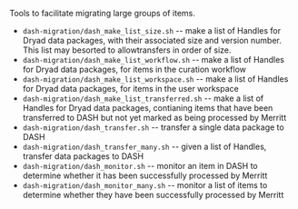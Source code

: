 Tools to facilitate migrating large groups of items.

- `dash-migration/dash_make_list_size.sh` -- make a list of Handles for Dryad data packages, with their associated size and version number. This list may besorted to allowtransfers in order of size.
- `dash-migration/dash_make_list_workflow.sh` -- make a list of Handles for Dryad data packages, for items in the curation workflow
- `dash-migration/dash_make_list_workspace.sh` -- make a list of Handles for Dryad data packages, for items in the user workspace
- `dash-migration/dash_make_list_transferred.sh` -- make a list of Handles for Dryad data packages, contianing items that have been transferred to DASH but not yet marked as being processed by Merritt
- `dash-migration/dash_transfer.sh` -- transfer a single data package to DASH
- `dash-migration/dash_transfer_many.sh` -- given a list of Handles, transfer data packages to DASH
- `dash-migration/dash_monitor.sh` -- monitor an item in DASH to determine whether it has been successfully processed by Merritt
- `dash-migration/dash_monitor_many.sh` -- monitor a list of items to determine whether they have been successfully processed by Merritt

